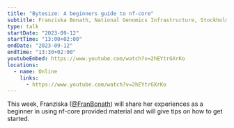 ```yaml
---
title: "Bytesize: A beginners guide to nf-core"
subtitle: Franziska Bonath, National Genomics Infrastructure, Stockholm
type: talk
startDate: "2023-09-12"
startTime: "13:00+02:00"
endDate: "2023-09-12"
endTime: "13:30+02:00"
youtubeEmbed: https://www.youtube.com/watch?v=2hEYtrGXrKo
locations:
  - name: Online
    links:
      - https://www.youtube.com/watch?v=2hEYtrGXrKo
---
```


This week, Franziska ([@FranBonath](https://github.com/FranBonath)) will share her experiences as a beginner in using nf-core provided material and will give tips on how to get started.
